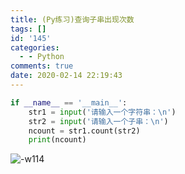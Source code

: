 ```yaml
---
title: (Py练习)查询子串出现次数
tags: []
id: '145'
categories:
  - - Python
comments: true
date: 2020-02-14 22:19:43
---
```


```python
if __name__ == '__main__':
    str1 = input('请输入一个字符串：\n')
    str2 = input('请输入一个子串：\n')
    ncount = str1.count(str2)
    print(ncount)
```

![-w114](https://img.wush.cc/16311031874591.png)